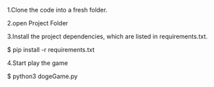 1.Clone the code into a fresh folder.

2.open Project Folder

3.Install the project dependencies, which are listed in requirements.txt.

$ pip install -r requirements.txt 

4.Start play the game

$ python3 dogeGame.py 
